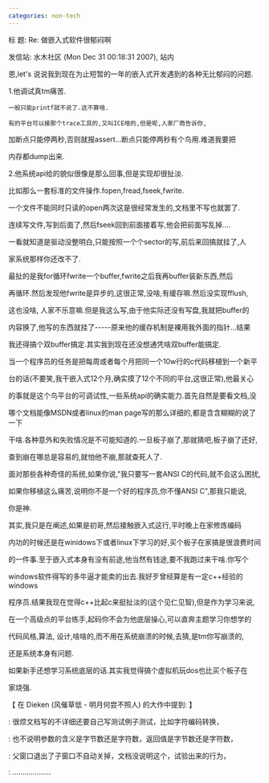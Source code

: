 ```yaml
---
categories: non-tech
---
```

标  题: Re: 做嵌入式软件很郁闷啊

发信站: 水木社区 (Mon Dec 31 00:18:31 2007), 站内



恩,let's 说说我到现在为止短暂的一年的嵌入式开发遇到的各种无比郁闷的问题.

1.他调试真tm痛苦.

    一般只能printf就不说了.这不算啥.

    有的平台可以接那个trace工具的,又叫ICE啥的,但是呢,人家厂商告诉你,

加断点只能停两秒,否则就报assert...断点只能停两秒有个鸟用.难道我要把

内存都dump出来.

2.他系统api给的貌似很像是那么回事,但是实现却很扯淡.

   比如那么一套标准的文件操作.fopen,fread,fseek,fwrite.

   一个文件不能同时只读的open两次这是很经常发生的,文档里不写也就罢了.

   连续写文件,写到后面了,然后fseek回到前面接着写,他会把前面写乱掉....

一看就知道是驱动没整明白,只能按照一个个sector的写,前后来回搞就挂了,人

家系统那样你还改不了.

   最扯的是我for循环fwrite一个buffer,fwrite之后我再buffer装新东西,然后

再循环.然后发现他fwrite是异步的,这很正常,没啥,有缓存嘛.然后没实现fflush,

这也没啥, 人家不乐意嘛.但是我这么写,由于他实际还没有写盘,我就把buffer的

内容换了,他写的东西就挂了-----原来他的缓存机制是裸用我外面的指针...结果

我还得搞个双buffer搞定.其实我到现在还没想通凭啥双buffer能搞定.



   当一个程序员的任务是把每周或者每个月把同一个10w行的c代码移植到一个新平

台的话(不要笑,我干嵌入式12个月,确实摸了12个不同的平台,这很正常),他最关心

的事就是这个鸟平台的可调试性,一些系统api的确实能力.首先自然是要看文档,没

哪个文档能像MSDN或者linux的man page写的那么详细的,都是含含糊糊的说了一下

干啥.各种意外和失败情况是不可能知道的.一旦板子崩了,那就猜吧,板子崩了还好,

查到崩在哪总是容易的,就怕他不崩,那就查死人了.

面对那些各种奇怪的系统,如果你说,"我只要写一套ANSI C的代码,就不会这么困扰,

如果你移植这么痛苦,说明你不是一个好的程序员,你不懂ANSI C",那我只能说,

你是神.



   其实,我只是在阐述,如果是初哥,然后接触嵌入式这行,平时晚上在家修炼编码

内功的时候还是在winidows下或者linux下学习的好,买个板子在家搞是很浪费时间

的一件事.至于嵌入式本身有没有前途,他当然有钱途,要不我跑过来干啥.你写个

windows软件得写的多牛逼才能卖的出去.我好歹曾经算是有一定c++经验的windows

程序员.结果我现在觉得c++比起c来挺扯淡的(这个见仁见智),但是作为学习来说,

在一个高级点的平台练手,起码你不会为他底层操心,可以直奔主题学习你想学的

代码风格,算法, 设计,啥啥的,而不用在系统崩溃的时候,去猜,是tm你写崩溃的,

还是系统本身有问题.



   如果新手还想学习系统底层的话.其实我觉得搞个虚拟机玩dos也比买个板子在

家烧强.





【 在 Dieken (风催草低 - 明月何尝不照人) 的大作中提到: 】

: 很烦文档写的不详细还要自己写测试例子测试，比如字符编码转换，

: 也不说明参数的含义是字节数还是字符数，返回值是字节数还是字符数，

: 父窗口退出了子窗口不自动关掉，文档没说明这个，试验出来的行为，

: ...................

